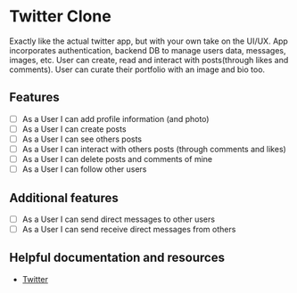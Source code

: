 # Twitter Clone

Exactly like the actual twitter app, but with your own take on the UI/UX. App incorporates authentication, backend DB to manage users data, messages, images, etc.  User can create, read and interact with posts(through likes and comments). User can curate their portfolio with an image and bio too.

## Features

- [ ] As a User I can add profile information (and photo)
- [ ] As a User I can create posts
- [ ] As a User I can see others posts
- [ ] As a User I can interact with others posts (through comments and likes)
- [ ] As a User I can delete posts and comments of mine
- [ ] As a User I can follow other users

## Additional features

- [ ] As a User I can send direct messages to other users
- [ ] As a User I can send receive direct messages from others

## Helpful documentation and resources

- [Twitter](https://www.twitter.com)